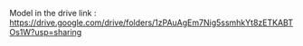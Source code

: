 Model in the drive link : https://drive.google.com/drive/folders/1zPAuAgEm7Nig5ssmhkYt8zETKABTOs1W?usp=sharing
